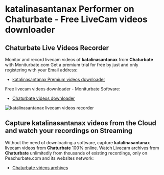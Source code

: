 # katalinasantanax Performer on Chaturbate - Free LiveCam videos downloader

## Chaturbate Live Videos Recorder

Monitor and record livecam videos of **katalinasantanax** from **Chaturbate** with Moniturbate.com
Get a premium trial for free by just and only registering with your Email address:
* [katalinasantanax Premium videos downloader](https://moniturbate.com/request-demo-licence-key.html)

Free livecam videos downloader - Moniturbate Software:
* [Chaturbate videos downloader](https://moniturbate.com/moniturbate-download-software.html)

![katalinasantanax livecam videos recorder](https://peachurnet.com/templates/moniturbate-software.png)


## Capture katalinasantanax videos from the Cloud and watch your recordings on Streaming

Without the need of downloading a software, capture **katalinasantanax** livecam videos from **Chaturbate** 100% online.
Watch Livecam archives from **Chaturbate** unlimitedly from thousands of existing recordings, only on Peachurbate.com and its websites network:
* [Chaturbate videos archives](https://peachurnet.com/)